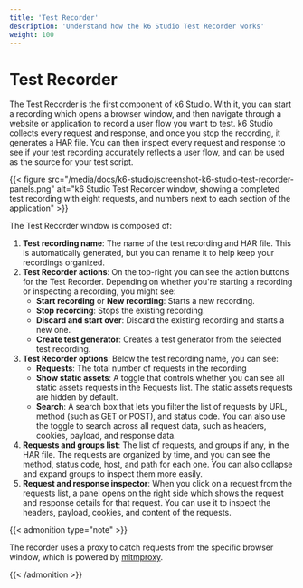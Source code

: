```yaml
---
title: 'Test Recorder'
description: 'Understand how the k6 Studio Test Recorder works'
weight: 100
---
```


# Test Recorder

The Test Recorder is the first component of k6 Studio. With it, you can start a recording which opens a browser window, and then navigate through a website or application to record a user flow you want to test. k6 Studio collects every request and response, and once you stop the recording, it generates a HAR file. You can then inspect every request and response to see if your test recording accurately reflects a user flow, and can be used as the source for your test script.

{{< figure src="/media/docs/k6-studio/screenshot-k6-studio-test-recorder-panels.png" alt="k6 Studio Test Recorder window, showing a completed test recording with eight requests, and numbers next to each section of the application" >}}

The Test Recorder window is composed of:

1. **Test recording name**: The name of the test recording and HAR file. This is automatically generated, but you can rename it to help keep your recordings organized.
2. **Test Recorder actions**: On the top-right you can see the action buttons for the Test Recorder. Depending on whether you're starting a recording or inspecting a recording, you might see:
   - **Start recording** or **New recording**: Starts a new recording.
   - **Stop recording**: Stops the existing recording.
   - **Discard and start over**: Discard the existing recording and starts a new one.
   - **Create test generator**: Creates a test generator from the selected test recording.
3. **Test Recorder options**: Below the test recording name, you can see:
   - **Requests**: The total number of requests in the recording
   - **Show static assets**: A toggle that controls whether you can see all static assets requests in the Requests list. The static assets requests are hidden by default.
   - **Search**: A search box that lets you filter the list of requests by URL, method (such as GET or POST), and status code. You can also use the toggle to search across all request data, such as headers, cookies, payload, and response data.
4. **Requests and groups list**: The list of requests, and groups if any, in the HAR file. The requests are organized by time, and you can see the method, status code, host, and path for each one. You can also collapse and expand groups to inspect them more easily.
5. **Request and response inspector**: When you click on a request from the requests list, a panel opens on the right side which shows the request and response details for that request. You can use it to inspect the headers, payload, cookies, and content of the requests.

{{< admonition type="note" >}}

The recorder uses a proxy to catch requests from the specific browser window, which is powered by [mitmproxy](https://github.com/mitmproxy/mitmproxy).

{{< /admonition >}}

